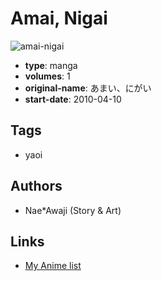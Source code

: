 # Amai, Nigai

![amai-nigai](https://cdn.myanimelist.net/images/manga/2/246303.jpg)

-   **type**: manga
-   **volumes**: 1
-   **original-name**: あまい、にがい
-   **start-date**: 2010-04-10

## Tags

-   yaoi

## Authors

-   Nae\*Awaji (Story & Art)

## Links

-   [My Anime list](https://myanimelist.net/manga/46808/Amai_Nigai)
